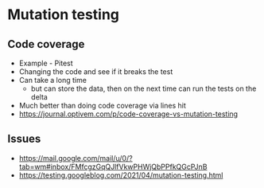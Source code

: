 # Mutation testing

## Code coverage

- Example - Pitest
- Changing the code and see if it breaks the test
- Can take a long time
  - but can store the data, then on the next time can run the tests on the delta
- Much better than doing code coverage via lines hit
- https://journal.optivem.com/p/code-coverage-vs-mutation-testing

## Issues

- https://mail.google.com/mail/u/0/?tab=wm#inbox/FMfcgzGqQJlfVkwPHWjQbPPfkQGcPJnB
- https://testing.googleblog.com/2021/04/mutation-testing.html
